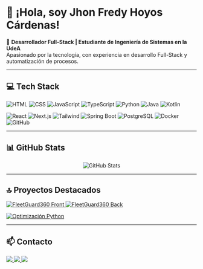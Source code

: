 # 👋 ¡Hola, soy Jhon Fredy Hoyos Cárdenas!  

🎯 **Desarrollador Full-Stack | Estudiante de Ingeniería de Sistemas en la UdeA**  
Apasionado por la tecnología, con experiencia en desarrollo Full-Stack y automatización de procesos.

---

## 💻 Tech Stack
<p>
  <img alt="HTML" src="https://img.shields.io/badge/HTML5-E34F26?style=for-the-badge&logo=html5&logoColor=white" />
  <img alt="CSS" src="https://img.shields.io/badge/CSS3-1572B6?style=for-the-badge&logo=css3&logoColor=white" />
  <img alt="JavaScript" src="https://img.shields.io/badge/JavaScript-F7DF1E?style=for-the-badge&logo=javascript&logoColor=black" />
  <img alt="TypeScript" src="https://img.shields.io/badge/TypeScript-3178C6?style=for-the-badge&logo=typescript&logoColor=white" />
  <img alt="Python" src="https://img.shields.io/badge/Python-3776AB?style=for-the-badge&logo=python&logoColor=white" />
  <img alt="Java" src="https://img.shields.io/badge/Java-ED8B00?style=for-the-badge&logo=java&logoColor=white" />
  <img alt="Kotlin" src="https://img.shields.io/badge/Kotlin-0095D5?style=for-the-badge&logo=kotlin&logoColor=white" />
</p>
<p>
  <img alt="React" src="https://img.shields.io/badge/React-61DAFB?style=for-the-badge&logo=react&logoColor=black" />
  <img alt="Next.js" src="https://img.shields.io/badge/Next.js-000000?style=for-the-badge&logo=nextdotjs&logoColor=white" />
  <img alt="Tailwind" src="https://img.shields.io/badge/TailwindCSS-06B6D4?style=for-the-badge&logo=tailwind-css&logoColor=white" />
  <img alt="Spring Boot" src="https://img.shields.io/badge/Spring_Boot-6DB33F?style=for-the-badge&logo=spring&logoColor=white" />
  <img alt="PostgreSQL" src="https://img.shields.io/badge/PostgreSQL-316192?style=for-the-badge&logo=postgresql&logoColor=white" />
  <img alt="Docker" src="https://img.shields.io/badge/Docker-2496ED?style=for-the-badge&logo=docker&logoColor=white" />
  <img alt="GitHub" src="https://img.shields.io/badge/GitHub-181717?style=for-the-badge&logo=github&logoColor=white" />
</p>

---

## 📊 GitHub Stats
<p align="center">
  <img src="https://github-readme-stats.vercel.app/api?username=FredyHoyos&show_icons=true&count_private=true&theme=radical" alt="GitHub Stats" />
</p>

---

## 🔝 Proyectos Destacados
<p>
  <a href="https://github.com/FredyHoyos/FleetGuard360-Front">
    <img src="https://github-readme-stats.vercel.app/api/pin/?username=FredyHoyos&repo=FleetGuard360-Front&theme=radical" alt="FleetGuard360 Front" />
  </a>
  <a href="https://github.com/FredyHoyos/FleetGuard360-Back">
    <img src="https://github-readme-stats.vercel.app/api/pin/?username=FredyHoyos&repo=FleetGuard360-Back&theme=radical" alt="FleetGuard360 Back" />
  </a>
</p>
<p>
  <a href="https://github.com/FredyHoyos/Optimizacion-Python">
    <img src="https://github-readme-stats.vercel.app/api/pin/?username=FredyHoyos&repo=Optimizacion-Python&theme=radical" alt="Optimización Python" />
  </a>
</p>

---

## 📫 Contacto
<p>
  <a href="mailto:frediicardenas1234@gmail.com">
    <img src="https://img.shields.io/badge/Email-D14836?style=for-the-badge&logo=gmail&logoColor=white" />
  </a>
  <a href="https://www.linkedin.com/in/fredy-c´ardenas-a4072731a">
    <img src="https://img.shields.io/badge/LinkedIn-0A66C2?style=for-the-badge&logo=linkedin&logoColor=white" />
  </a>
  <a href="https://github.com/FredyHoyos">
    <img src="https://img.shields.io/badge/GitHub-181717?style=for-the-badge&logo=github&logoColor=white" />
  </a>
</p>

